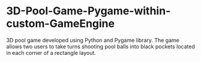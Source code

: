 # 3D-Pool-Game-Pygame-within-custom-GameEngine
3D pool game developed using Python and Pygame library. The game allows two users to take turns shooting pool balls into black pockets located in each corner of a rectangle layout. 
